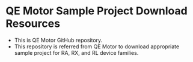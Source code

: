 # QE Motor Sample Project Download Resources
- This is QE Motor GitHub repository.
- This repository is referred from QE Motor to download appropriate sample project for RA, RX, and RL device families. 




